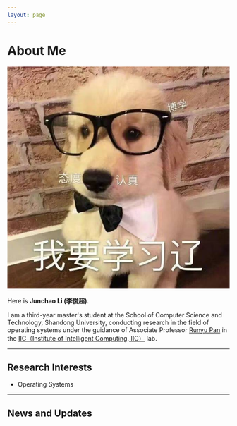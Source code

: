 ```yaml
---
layout: page
---
```


# About Me

<img src="https://github.com/junchao-L/junchao-L.github.io/blob/main/images/0f1dab2660b2fc5c1bad0d1b863d0ca.jpg?raw=true" class="floatpic">

Here is **Junchao Li (李俊超)**.<br>

I am a third-year master's student at the School of Computer Science and Technology, Shandong University, conducting research in the field of operating systems under the guidance of Associate Professor [Runyu Pan](http://www.runyupan.com/) in the [IIC（Institute of Intelligent Computing, IIC）](https://iic.sdu.edu.cn/) lab.<br>

---

## Research Interests

- Operating Systems

---

## News and Updates


